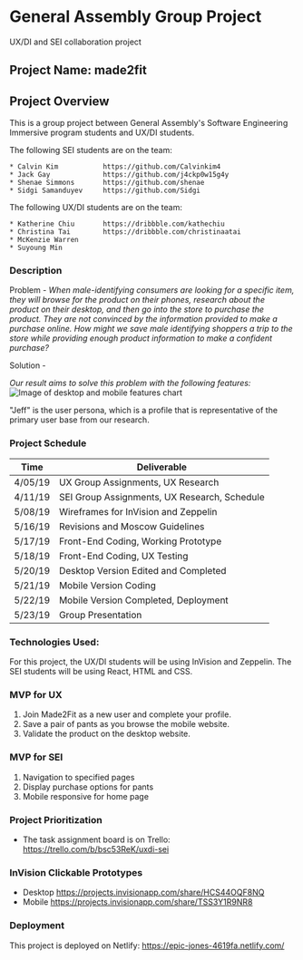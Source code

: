 # General Assembly Group Project
UX/DI and SEI collaboration project

## Project Name: made2fit

## Project Overview
This is a group project between General Assembly's Software Engineering Immersive program students and UX/DI students. 

The following SEI students are on the team: 

    * Calvin Kim           https://github.com/Calvinkim4
    * Jack Gay             https://github.com/j4ckp0w15g4y
    * Shenae Simmons       https://github.com/shenae
    * Sidgi Samanduyev     https://github.com/Sidgi

The following UX/DI students are on the team:

    * Katherine Chiu       https://dribbble.com/kathechiu
    * Christina Tai        https://dribbble.com/christinaatai
    * McKenzie Warren      
    * Suyoung Min          

### Description
Problem - 
*When male-identifying consumers are looking for a specific item, they will browse for the product on their phones, research about the product on their desktop, and then go into the store to purchase the product. They are not convinced by the information provided to make a purchase online. How might we save male identifying shoppers a trip to the store while providing enough product information to make a confident purchase?*

Solution - 

*Our result aims to solve this problem with the following features:*
<br>
![Image of desktop and mobile features chart](https://github.com/shenae/made2fit/blob/master/made2fit-features.png)

"Jeff" is the user persona, which is a profile that is representative of the primary user base from our research.

### Project Schedule

Time | Deliverable
-----------------|----------------------------------------
4/05/19    | UX Group Assignments, UX Research
4/11/19    | SEI Group Assignments, UX Research, Schedule
5/08/19    | Wireframes for InVision and Zeppelin
5/16/19    | Revisions and Moscow Guidelines
5/17/19    | Front-End Coding, Working Prototype
5/18/19    | Front-End Coding, UX Testing
5/20/19    | Desktop Version Edited and Completed
5/21/19    | Mobile Version Coding
5/22/19    | Mobile Version Completed, Deployment
5/23/19    | Group Presentation


### Technologies Used:
For this project, the UX/DI students will be using InVision and Zeppelin. The SEI students will be using React, HTML and CSS. 

### MVP for UX
1. Join Made2Fit as a new user and complete your profile.
2. Save a pair of pants as you browse the mobile website.
3. Validate the product on the desktop website.

### MVP for SEI
1. Navigation to specified pages
2. Display purchase options for pants
3. Mobile responsive for home page

### Project Prioritization
- The task assignment board is on Trello: https://trello.com/b/bsc53ReK/uxdi-sei

### InVision Clickable Prototypes
- Desktop https://projects.invisionapp.com/share/HCS44OQF8NQ
- Mobile https://projects.invisionapp.com/share/TSS3Y1R9NR8

### Deployment
This project is deployed on Netlify: https://epic-jones-4619fa.netlify.com/
